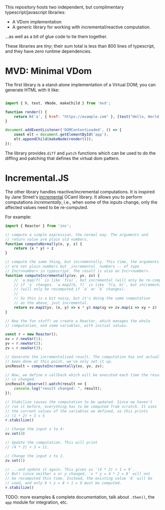 This repository hosts two independent, but complimentary
typescript/javascript libraries:

- A VDom implementation
- A generic library for working with incremental/reactive computation.

...as well as a bit of glue code to tie them together.

These libraries are *tiny*; their sum total is less than 800 lines of
typescript, and they have *zero* runtime dependencies.

# MVD: Minimal VDom

The first library is a stand-alone implementation of a Virtual DOM;
you can generate HTML with it like:

```javascript

import { h, text, VNode, makeChild } from 'mvd';

function render() {
    return h('a', { href: "https://example.com" }, [text("Hello, World!")]);
}

document.addEventListener('DOMContentLoaded', () => {
    const elt = document.getElementById('app');
    elt.appendChild(makeNode(render()));
});

```

The library provides `diff` and `patch` functions which can be used to
do the diffing and patching that defines the virtual dom pattern.

# Incremental.JS

The other library handles reactive/incremental computations. It is
inspired by Jane Street's [incremental][incremental] OCaml library.
It allows you to perform computations _incrementally_, i.e., when some
of the inputs change, only the affected values need to be re-computed.

For example:

```javascript
import { Reactor } from 'inc';

// compute a simple expression, the normal way. The arguments and
// return value are plain old numbers.
function computeNormally(x, y, z) {
    return (x * y) + z
}

// compute the same thing, but incrementally. This time, the arguments
// are not plain numbers but _incremental_ numbers -- of type
// Incr<number> in typescript. The result is also an Incr<number>.
function computeIncrementally(xv, yv, zv) {
    // `a.map(f)` is like `f(a)`, but incremental (will only be re-computed
    // if `a` changes. `a.map2(b, f)` is like `f(a, b)`, but incremental
    // (will only be recomputed if `a` or `b` changes).
    //
    // So this is a bit noisy, but it's doing the same computation
    // as the above, just incremental.
    return xv.map2(yv, (x, y) => x * y).map(xy => zv.map(z => xy + z)
}

// Now the fun stuff! we create a Reactor, which manages the whole
// computation, and some variables, with initial values.

const r = new Reactor();
xv = r.newVar(1);
yv = r.newVar(2);
zv = r.newVar(3);

// Generate the incrementalized result. The computation has not actually
// been done at this point, we've only set it up.
incResult = computeIncrementally(xv, yv, zv);

// Now, we define a callback which will be executed each time the result
// is changed.
incResult.observe().watch(result => {
    console.log("result changed: ", result);
});

// Stabilize causes the computation to be updated. Since we haven't
// run it before, everything has to be computed from scratch. It uses
// the current values of the variables we defined, so this prints
// (1 * 2) + 3 = 5
r.stabilize()

// Change the input x to 4:
xv.set(4)

// Update the computation. This will print
// (4 * 2) + 3 = 11.

// Change the input z to 1.
zv.set(1)

// ...and update it again. This gives us `(4 * 2) + 1 = 9`.
// But! since neither x or y changed, `x * y = 4 * 2 = 8` will not
// be recomputed this time. Instead, the existing value `8` will be
// used, and only 8 + z = 8 + 1 = 9 must be computed.
r.stabilize()
```

TODO: more examples & complete documentation, talk about `.then()`, the
`app` module for integration, etc.

[incremental]: https://opensource.janestreet.com/incremental/
